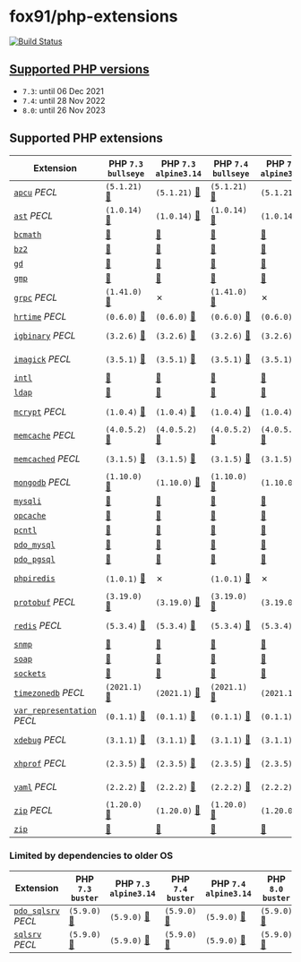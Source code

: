 # fox91/php-extensions

[![Build Status](https://github.com/fox91/docker-php-extensions/actions/workflows/ci.yaml/badge.svg)](https://github.com/fox91/docker-php-extensions/actions/workflows/ci.yaml)

## [Supported PHP versions](https://www.php.net/supported-versions.php)

- `7.3`: until 06 Dec 2021
- `7.4`: until 28 Nov 2022
- `8.0`: until 26 Nov 2023

## Supported PHP extensions

Extension | PHP `7.3` `bullseye` | PHP `7.3` `alpine3.14` | PHP `7.4` `bullseye` | PHP `7.4` `alpine3.14` | PHP `8.0` `bullseye` | PHP `8.0` `alpine3.14`
----------|--------------------|------------------------|--------------------|------------------------|--------------------|-----------------------
[`apcu`](https://pecl.php.net/package/apcu) _PECL_ | `(5.1.21)` [:whale:](https://github.com/fox91/docker-php-extensions/blob/master/7.3/bullseye/pecl_apcu/Dockerfile) | `(5.1.21)` [:whale:](https://github.com/fox91/docker-php-extensions/blob/master/7.3/alpine3.14/pecl_apcu/Dockerfile) | `(5.1.21)` [:whale:](https://github.com/fox91/docker-php-extensions/blob/master/7.4/bullseye/pecl_apcu/Dockerfile) | `(5.1.21)` [:whale:](https://github.com/fox91/docker-php-extensions/blob/master/7.4/alpine3.14/pecl_apcu/Dockerfile) | `(5.1.21)` [:whale:](https://github.com/fox91/docker-php-extensions/blob/master/8.0/bullseye/pecl_apcu/Dockerfile) | `(5.1.21)` [:whale:](https://github.com/fox91/docker-php-extensions/blob/master/8.0/alpine3.14/pecl_apcu/Dockerfile)
[`ast`](https://pecl.php.net/package/ast) _PECL_ | `(1.0.14)` [:whale:](https://github.com/fox91/docker-php-extensions/blob/master/7.3/bullseye/pecl_ast/Dockerfile) | `(1.0.14)` [:whale:](https://github.com/fox91/docker-php-extensions/blob/master/7.3/alpine3.14/pecl_ast/Dockerfile) | `(1.0.14)` [:whale:](https://github.com/fox91/docker-php-extensions/blob/master/7.4/bullseye/pecl_ast/Dockerfile) | `(1.0.14)` [:whale:](https://github.com/fox91/docker-php-extensions/blob/master/7.4/alpine3.14/pecl_ast/Dockerfile) | `(1.0.14)` [:whale:](https://github.com/fox91/docker-php-extensions/blob/master/8.0/bullseye/pecl_ast/Dockerfile) | `(1.0.14)` [:whale:](https://github.com/fox91/docker-php-extensions/blob/master/8.0/alpine3.14/pecl_ast/Dockerfile)
[`bcmath`](https://php.net/bcmath) | [:whale:](https://github.com/fox91/docker-php-extensions/blob/master/7.3/bullseye/bcmath/Dockerfile) | [:whale:](https://github.com/fox91/docker-php-extensions/blob/master/7.3/alpine3.14/bcmath/Dockerfile) | [:whale:](https://github.com/fox91/docker-php-extensions/blob/master/7.4/bullseye/bcmath/Dockerfile) | [:whale:](https://github.com/fox91/docker-php-extensions/blob/master/7.4/alpine3.14/bcmath/Dockerfile) | [:whale:](https://github.com/fox91/docker-php-extensions/blob/master/8.0/bullseye/bcmath/Dockerfile) | [:whale:](https://github.com/fox91/docker-php-extensions/blob/master/8.0/alpine3.14/bcmath/Dockerfile)
[`bz2`](https://php.net/bz2) | [:whale:](https://github.com/fox91/docker-php-extensions/blob/master/7.3/bullseye/bz2/Dockerfile) | [:whale:](https://github.com/fox91/docker-php-extensions/blob/master/7.3/alpine3.14/bz2/Dockerfile) | [:whale:](https://github.com/fox91/docker-php-extensions/blob/master/7.4/bullseye/bz2/Dockerfile) | [:whale:](https://github.com/fox91/docker-php-extensions/blob/master/7.4/alpine3.14/bz2/Dockerfile) | [:whale:](https://github.com/fox91/docker-php-extensions/blob/master/8.0/bullseye/bz2/Dockerfile) | [:whale:](https://github.com/fox91/docker-php-extensions/blob/master/8.0/alpine3.14/bz2/Dockerfile)
[`gd`](https://php.net/gd) | [:whale:](https://github.com/fox91/docker-php-extensions/blob/master/7.3/bullseye/gd/Dockerfile) | [:whale:](https://github.com/fox91/docker-php-extensions/blob/master/7.3/alpine3.14/gd/Dockerfile) | [:whale:](https://github.com/fox91/docker-php-extensions/blob/master/7.4/bullseye/gd/Dockerfile) | [:whale:](https://github.com/fox91/docker-php-extensions/blob/master/7.4/alpine3.14/gd/Dockerfile) | [:whale:](https://github.com/fox91/docker-php-extensions/blob/master/8.0/bullseye/gd/Dockerfile) | [:whale:](https://github.com/fox91/docker-php-extensions/blob/master/8.0/alpine3.14/gd/Dockerfile)
[`gmp`](https://php.net/gmp) | [:whale:](https://github.com/fox91/docker-php-extensions/blob/master/7.3/bullseye/gmp/Dockerfile) | [:whale:](https://github.com/fox91/docker-php-extensions/blob/master/7.3/alpine3.14/gmp/Dockerfile) | [:whale:](https://github.com/fox91/docker-php-extensions/blob/master/7.4/bullseye/gmp/Dockerfile) | [:whale:](https://github.com/fox91/docker-php-extensions/blob/master/7.4/alpine3.14/gmp/Dockerfile) | [:whale:](https://github.com/fox91/docker-php-extensions/blob/master/8.0/bullseye/gmp/Dockerfile) | [:whale:](https://github.com/fox91/docker-php-extensions/blob/master/8.0/alpine3.14/gmp/Dockerfile)
[`grpc`](https://pecl.php.net/package/grpc) _PECL_ | `(1.41.0)` [:whale:](https://github.com/fox91/docker-php-extensions/blob/master/7.3/bullseye/pecl_grpc/Dockerfile) | ✗ | `(1.41.0)` [:whale:](https://github.com/fox91/docker-php-extensions/blob/master/7.4/bullseye/pecl_grpc/Dockerfile) | ✗ | `(1.41.0)` [:whale:](https://github.com/fox91/docker-php-extensions/blob/master/8.0/bullseye/pecl_grpc/Dockerfile) | ✗
[`hrtime`](https://pecl.php.net/package/hrtime) _PECL_ | `(0.6.0)` [:whale:](https://github.com/fox91/docker-php-extensions/blob/master/7.3/bullseye/pecl_hrtime/Dockerfile) | `(0.6.0)` [:whale:](https://github.com/fox91/docker-php-extensions/blob/master/7.3/alpine3.14/pecl_hrtime/Dockerfile) | `(0.6.0)` [:whale:](https://github.com/fox91/docker-php-extensions/blob/master/7.4/bullseye/pecl_hrtime/Dockerfile) | `(0.6.0)` [:whale:](https://github.com/fox91/docker-php-extensions/blob/master/7.4/alpine3.14/pecl_hrtime/Dockerfile) | ✗ | ✗
[`igbinary`](https://pecl.php.net/package/igbinary) _PECL_ | `(3.2.6)` [:whale:](https://github.com/fox91/docker-php-extensions/blob/master/7.3/bullseye/pecl_igbinary/Dockerfile) | `(3.2.6)` [:whale:](https://github.com/fox91/docker-php-extensions/blob/master/7.3/alpine3.14/pecl_igbinary/Dockerfile) | `(3.2.6)` [:whale:](https://github.com/fox91/docker-php-extensions/blob/master/7.4/bullseye/pecl_igbinary/Dockerfile) | `(3.2.6)` [:whale:](https://github.com/fox91/docker-php-extensions/blob/master/7.4/alpine3.14/pecl_igbinary/Dockerfile) | `(3.2.6)` [:whale:](https://github.com/fox91/docker-php-extensions/blob/master/8.0/bullseye/pecl_igbinary/Dockerfile) | `(3.2.6)` [:whale:](https://github.com/fox91/docker-php-extensions/blob/master/8.0/alpine3.14/pecl_igbinary/Dockerfile)
[`imagick`](https://pecl.php.net/package/imagick) _PECL_ | `(3.5.1)` [:whale:](https://github.com/fox91/docker-php-extensions/blob/master/7.3/bullseye/pecl_imagick/Dockerfile) | `(3.5.1)` [:whale:](https://github.com/fox91/docker-php-extensions/blob/master/7.3/alpine3.14/pecl_imagick/Dockerfile) | `(3.5.1)` [:whale:](https://github.com/fox91/docker-php-extensions/blob/master/7.4/bullseye/pecl_imagick/Dockerfile) | `(3.5.1)` [:whale:](https://github.com/fox91/docker-php-extensions/blob/master/7.4/alpine3.14/pecl_imagick/Dockerfile) | `(3.5.1)` [:whale:](https://github.com/fox91/docker-php-extensions/blob/master/8.0/bullseye/pecl_imagick/Dockerfile) | `(3.5.1)` [:whale:](https://github.com/fox91/docker-php-extensions/blob/master/8.0/alpine3.14/pecl_imagick/Dockerfile)
[`intl`](https://php.net/intl) | [:whale:](https://github.com/fox91/docker-php-extensions/blob/master/7.3/bullseye/intl/Dockerfile) | [:whale:](https://github.com/fox91/docker-php-extensions/blob/master/7.3/alpine3.14/intl/Dockerfile) | [:whale:](https://github.com/fox91/docker-php-extensions/blob/master/7.4/bullseye/intl/Dockerfile) | [:whale:](https://github.com/fox91/docker-php-extensions/blob/master/7.4/alpine3.14/intl/Dockerfile) | [:whale:](https://github.com/fox91/docker-php-extensions/blob/master/8.0/bullseye/intl/Dockerfile) | [:whale:](https://github.com/fox91/docker-php-extensions/blob/master/8.0/alpine3.14/intl/Dockerfile)
[`ldap`](https://php.net/ldap) | [:whale:](https://github.com/fox91/docker-php-extensions/blob/master/7.3/bullseye/ldap/Dockerfile) | [:whale:](https://github.com/fox91/docker-php-extensions/blob/master/7.3/alpine3.14/ldap/Dockerfile) | [:whale:](https://github.com/fox91/docker-php-extensions/blob/master/7.4/bullseye/ldap/Dockerfile) | [:whale:](https://github.com/fox91/docker-php-extensions/blob/master/7.4/alpine3.14/ldap/Dockerfile) | [:whale:](https://github.com/fox91/docker-php-extensions/blob/master/8.0/bullseye/ldap/Dockerfile) | [:whale:](https://github.com/fox91/docker-php-extensions/blob/master/8.0/alpine3.14/ldap/Dockerfile)
[`mcrypt`](https://pecl.php.net/package/mcrypt) _PECL_ | `(1.0.4)` [:whale:](https://github.com/fox91/docker-php-extensions/blob/master/7.3/bullseye/pecl_mcrypt/Dockerfile) | `(1.0.4)` [:whale:](https://github.com/fox91/docker-php-extensions/blob/master/7.3/alpine3.14/pecl_mcrypt/Dockerfile) | `(1.0.4)` [:whale:](https://github.com/fox91/docker-php-extensions/blob/master/7.4/bullseye/pecl_mcrypt/Dockerfile) | `(1.0.4)` [:whale:](https://github.com/fox91/docker-php-extensions/blob/master/7.4/alpine3.14/pecl_mcrypt/Dockerfile) | `(1.0.4)` [:whale:](https://github.com/fox91/docker-php-extensions/blob/master/8.0/bullseye/pecl_mcrypt/Dockerfile) | `(1.0.4)` [:whale:](https://github.com/fox91/docker-php-extensions/blob/master/8.0/alpine3.14/pecl_mcrypt/Dockerfile)
[`memcache`](https://pecl.php.net/package/memcache) _PECL_ | `(4.0.5.2)` [:whale:](https://github.com/fox91/docker-php-extensions/blob/master/7.3/bullseye/pecl_memcache/Dockerfile) | `(4.0.5.2)` [:whale:](https://github.com/fox91/docker-php-extensions/blob/master/7.3/alpine3.14/pecl_memcache/Dockerfile) | `(4.0.5.2)` [:whale:](https://github.com/fox91/docker-php-extensions/blob/master/7.4/bullseye/pecl_memcache/Dockerfile) | `(4.0.5.2)` [:whale:](https://github.com/fox91/docker-php-extensions/blob/master/7.4/alpine3.14/pecl_memcache/Dockerfile) | `(8.0)` [:whale:](https://github.com/fox91/docker-php-extensions/blob/master/8.0/bullseye/pecl_memcache/Dockerfile) | `(8.0)` [:whale:](https://github.com/fox91/docker-php-extensions/blob/master/8.0/alpine3.14/pecl_memcache/Dockerfile)
[`memcached`](https://pecl.php.net/package/memcached) _PECL_ | `(3.1.5)` [:whale:](https://github.com/fox91/docker-php-extensions/blob/master/7.3/bullseye/pecl_memcached/Dockerfile) | `(3.1.5)` [:whale:](https://github.com/fox91/docker-php-extensions/blob/master/7.3/alpine3.14/pecl_memcached/Dockerfile) | `(3.1.5)` [:whale:](https://github.com/fox91/docker-php-extensions/blob/master/7.4/bullseye/pecl_memcached/Dockerfile) | `(3.1.5)` [:whale:](https://github.com/fox91/docker-php-extensions/blob/master/7.4/alpine3.14/pecl_memcached/Dockerfile) | `(3.1.5)` [:whale:](https://github.com/fox91/docker-php-extensions/blob/master/8.0/bullseye/pecl_memcached/Dockerfile) | `(3.1.5)` [:whale:](https://github.com/fox91/docker-php-extensions/blob/master/8.0/alpine3.14/pecl_memcached/Dockerfile)
[`mongodb`](https://pecl.php.net/package/mongodb) _PECL_ | `(1.10.0)` [:whale:](https://github.com/fox91/docker-php-extensions/blob/master/7.3/bullseye/pecl_mongodb/Dockerfile) | `(1.10.0)` [:whale:](https://github.com/fox91/docker-php-extensions/blob/master/7.3/alpine3.14/pecl_mongodb/Dockerfile) | `(1.10.0)` [:whale:](https://github.com/fox91/docker-php-extensions/blob/master/7.4/bullseye/pecl_mongodb/Dockerfile) | `(1.10.0)` [:whale:](https://github.com/fox91/docker-php-extensions/blob/master/7.4/alpine3.14/pecl_mongodb/Dockerfile) | `(1.10.0)` [:whale:](https://github.com/fox91/docker-php-extensions/blob/master/8.0/bullseye/pecl_mongodb/Dockerfile) | `(1.10.0)` [:whale:](https://github.com/fox91/docker-php-extensions/blob/master/8.0/alpine3.14/pecl_mongodb/Dockerfile)
[`mysqli`](https://php.net/mysqli) | [:whale:](https://github.com/fox91/docker-php-extensions/blob/master/7.3/bullseye/mysqli/Dockerfile) | [:whale:](https://github.com/fox91/docker-php-extensions/blob/master/7.3/alpine3.14/mysqli/Dockerfile) | [:whale:](https://github.com/fox91/docker-php-extensions/blob/master/7.4/bullseye/mysqli/Dockerfile) | [:whale:](https://github.com/fox91/docker-php-extensions/blob/master/7.4/alpine3.14/mysqli/Dockerfile) | [:whale:](https://github.com/fox91/docker-php-extensions/blob/master/8.0/bullseye/mysqli/Dockerfile) | [:whale:](https://github.com/fox91/docker-php-extensions/blob/master/8.0/alpine3.14/mysqli/Dockerfile)
[`opcache`](https://php.net/opcache) | [:whale:](https://github.com/fox91/docker-php-extensions/blob/master/7.3/bullseye/opcache/Dockerfile) | [:whale:](https://github.com/fox91/docker-php-extensions/blob/master/7.3/alpine3.14/opcache/Dockerfile) | [:whale:](https://github.com/fox91/docker-php-extensions/blob/master/7.4/bullseye/opcache/Dockerfile) | [:whale:](https://github.com/fox91/docker-php-extensions/blob/master/7.4/alpine3.14/opcache/Dockerfile) | [:whale:](https://github.com/fox91/docker-php-extensions/blob/master/8.0/bullseye/opcache/Dockerfile) | [:whale:](https://github.com/fox91/docker-php-extensions/blob/master/8.0/alpine3.14/opcache/Dockerfile)
[`pcntl`](https://php.net/pcntl) | [:whale:](https://github.com/fox91/docker-php-extensions/blob/master/7.3/bullseye/pcntl/Dockerfile) | [:whale:](https://github.com/fox91/docker-php-extensions/blob/master/7.3/alpine3.14/pcntl/Dockerfile) | [:whale:](https://github.com/fox91/docker-php-extensions/blob/master/7.4/bullseye/pcntl/Dockerfile) | [:whale:](https://github.com/fox91/docker-php-extensions/blob/master/7.4/alpine3.14/pcntl/Dockerfile) | [:whale:](https://github.com/fox91/docker-php-extensions/blob/master/8.0/bullseye/pcntl/Dockerfile) | [:whale:](https://github.com/fox91/docker-php-extensions/blob/master/8.0/alpine3.14/pcntl/Dockerfile)
[`pdo_mysql`](https://php.net/pdo_mysql) | [:whale:](https://github.com/fox91/docker-php-extensions/blob/master/7.3/bullseye/pdo_mysql/Dockerfile) | [:whale:](https://github.com/fox91/docker-php-extensions/blob/master/7.3/alpine3.14/pdo_mysql/Dockerfile) | [:whale:](https://github.com/fox91/docker-php-extensions/blob/master/7.4/bullseye/pdo_mysql/Dockerfile) | [:whale:](https://github.com/fox91/docker-php-extensions/blob/master/7.4/alpine3.14/pdo_mysql/Dockerfile) | [:whale:](https://github.com/fox91/docker-php-extensions/blob/master/8.0/bullseye/pdo_mysql/Dockerfile) | [:whale:](https://github.com/fox91/docker-php-extensions/blob/master/8.0/alpine3.14/pdo_mysql/Dockerfile)
[`pdo_pgsql`](https://php.net/pdo_pgsql) | [:whale:](https://github.com/fox91/docker-php-extensions/blob/master/7.3/bullseye/pdo_pgsql/Dockerfile) | [:whale:](https://github.com/fox91/docker-php-extensions/blob/master/7.3/alpine3.14/pdo_pgsql/Dockerfile) | [:whale:](https://github.com/fox91/docker-php-extensions/blob/master/7.4/bullseye/pdo_pgsql/Dockerfile) | [:whale:](https://github.com/fox91/docker-php-extensions/blob/master/7.4/alpine3.14/pdo_pgsql/Dockerfile) | [:whale:](https://github.com/fox91/docker-php-extensions/blob/master/8.0/bullseye/pdo_pgsql/Dockerfile) | [:whale:](https://github.com/fox91/docker-php-extensions/blob/master/8.0/alpine3.14/pdo_pgsql/Dockerfile)
[`phpiredis`](https://github.com/nrk/phpiredis) | `(1.0.1)` [:whale:](https://github.com/fox91/docker-php-extensions/blob/master/7.3/bullseye/phpiredis/Dockerfile) | ✗ | `(1.0.1)` [:whale:](https://github.com/fox91/docker-php-extensions/blob/master/7.4/bullseye/phpiredis/Dockerfile) | ✗ | `(1.0.1)` [:whale:](https://github.com/fox91/docker-php-extensions/blob/master/8.0/bullseye/phpiredis/Dockerfile) | ✗
[`protobuf`](https://pecl.php.net/package/protobuf) _PECL_ | `(3.19.0)` [:whale:](https://github.com/fox91/docker-php-extensions/blob/master/7.3/bullseye/pecl_protobuf/Dockerfile) | `(3.19.0)` [:whale:](https://github.com/fox91/docker-php-extensions/blob/master/7.3/alpine3.14/pecl_protobuf/Dockerfile) | `(3.19.0)` [:whale:](https://github.com/fox91/docker-php-extensions/blob/master/7.4/bullseye/pecl_protobuf/Dockerfile) | `(3.19.0)` [:whale:](https://github.com/fox91/docker-php-extensions/blob/master/7.4/alpine3.14/pecl_protobuf/Dockerfile) | `(3.19.0)` [:whale:](https://github.com/fox91/docker-php-extensions/blob/master/8.0/bullseye/pecl_protobuf/Dockerfile) | `(3.19.0)` [:whale:](https://github.com/fox91/docker-php-extensions/blob/master/8.0/alpine3.14/pecl_protobuf/Dockerfile)
[`redis`](https://pecl.php.net/package/redis) _PECL_ | `(5.3.4)` [:whale:](https://github.com/fox91/docker-php-extensions/blob/master/7.3/bullseye/pecl_redis/Dockerfile) | `(5.3.4)` [:whale:](https://github.com/fox91/docker-php-extensions/blob/master/7.3/alpine3.14/pecl_redis/Dockerfile) | `(5.3.4)` [:whale:](https://github.com/fox91/docker-php-extensions/blob/master/7.4/bullseye/pecl_redis/Dockerfile) | `(5.3.4)` [:whale:](https://github.com/fox91/docker-php-extensions/blob/master/7.4/alpine3.14/pecl_redis/Dockerfile) | `(5.3.4)` [:whale:](https://github.com/fox91/docker-php-extensions/blob/master/8.0/bullseye/pecl_redis/Dockerfile) | `(5.3.4)` [:whale:](https://github.com/fox91/docker-php-extensions/blob/master/8.0/alpine3.14/pecl_redis/Dockerfile)
[`snmp`](https://php.net/snmp) | [:whale:](https://github.com/fox91/docker-php-extensions/blob/master/7.3/bullseye/snmp/Dockerfile) | [:whale:](https://github.com/fox91/docker-php-extensions/blob/master/7.3/alpine3.14/snmp/Dockerfile) | [:whale:](https://github.com/fox91/docker-php-extensions/blob/master/7.4/bullseye/snmp/Dockerfile) | [:whale:](https://github.com/fox91/docker-php-extensions/blob/master/7.4/alpine3.14/snmp/Dockerfile) | [:whale:](https://github.com/fox91/docker-php-extensions/blob/master/8.0/bullseye/snmp/Dockerfile) | [:whale:](https://github.com/fox91/docker-php-extensions/blob/master/8.0/alpine3.14/snmp/Dockerfile)
[`soap`](https://php.net/soap) | [:whale:](https://github.com/fox91/docker-php-extensions/blob/master/7.3/bullseye/soap/Dockerfile) | [:whale:](https://github.com/fox91/docker-php-extensions/blob/master/7.3/alpine3.14/soap/Dockerfile) | [:whale:](https://github.com/fox91/docker-php-extensions/blob/master/7.4/bullseye/soap/Dockerfile) | [:whale:](https://github.com/fox91/docker-php-extensions/blob/master/7.4/alpine3.14/soap/Dockerfile) | [:whale:](https://github.com/fox91/docker-php-extensions/blob/master/8.0/bullseye/soap/Dockerfile) | [:whale:](https://github.com/fox91/docker-php-extensions/blob/master/8.0/alpine3.14/soap/Dockerfile)
[`sockets`](https://php.net/sockets) | [:whale:](https://github.com/fox91/docker-php-extensions/blob/master/7.3/bullseye/sockets/Dockerfile) | [:whale:](https://github.com/fox91/docker-php-extensions/blob/master/7.3/alpine3.14/sockets/Dockerfile) | [:whale:](https://github.com/fox91/docker-php-extensions/blob/master/7.4/bullseye/sockets/Dockerfile) | [:whale:](https://github.com/fox91/docker-php-extensions/blob/master/7.4/alpine3.14/sockets/Dockerfile) | [:whale:](https://github.com/fox91/docker-php-extensions/blob/master/8.0/bullseye/sockets/Dockerfile) | [:whale:](https://github.com/fox91/docker-php-extensions/blob/master/8.0/alpine3.14/sockets/Dockerfile)
[`timezonedb`](https://pecl.php.net/package/timezonedb) _PECL_ | `(2021.1)` [:whale:](https://github.com/fox91/docker-php-extensions/blob/master/7.3/bullseye/pecl_timezonedb/Dockerfile) | `(2021.1)` [:whale:](https://github.com/fox91/docker-php-extensions/blob/master/7.3/alpine3.14/pecl_timezonedb/Dockerfile) | `(2021.1)` [:whale:](https://github.com/fox91/docker-php-extensions/blob/master/7.4/bullseye/pecl_timezonedb/Dockerfile) | `(2021.1)` [:whale:](https://github.com/fox91/docker-php-extensions/blob/master/7.4/alpine3.14/pecl_timezonedb/Dockerfile) | `(2021.1)` [:whale:](https://github.com/fox91/docker-php-extensions/blob/master/8.0/bullseye/pecl_timezonedb/Dockerfile) | `(2021.1)` [:whale:](https://github.com/fox91/docker-php-extensions/blob/master/8.0/alpine3.14/pecl_timezonedb/Dockerfile)
[`var_representation`](https://pecl.php.net/package/var_representation) _PECL_ | `(0.1.1)` [:whale:](https://github.com/fox91/docker-php-extensions/blob/master/7.3/bullseye/pecl_var_representation/Dockerfile) | `(0.1.1)` [:whale:](https://github.com/fox91/docker-php-extensions/blob/master/7.3/alpine3.14/pecl_var_representation/Dockerfile) | `(0.1.1)` [:whale:](https://github.com/fox91/docker-php-extensions/blob/master/7.4/bullseye/pecl_var_representation/Dockerfile) | `(0.1.1)` [:whale:](https://github.com/fox91/docker-php-extensions/blob/master/7.4/alpine3.14/pecl_var_representation/Dockerfile) | `(0.1.1)` [:whale:](https://github.com/fox91/docker-php-extensions/blob/master/8.0/bullseye/pecl_var_representation/Dockerfile) | `(0.1.1)` [:whale:](https://github.com/fox91/docker-php-extensions/blob/master/8.0/alpine3.14/pecl_var_representation/Dockerfile)
[`xdebug`](https://pecl.php.net/package/xdebug) _PECL_ | `(3.1.1)` [:whale:](https://github.com/fox91/docker-php-extensions/blob/master/7.3/bullseye/pecl_xdebug/Dockerfile) | `(3.1.1)` [:whale:](https://github.com/fox91/docker-php-extensions/blob/master/7.3/alpine3.14/pecl_xdebug/Dockerfile) | `(3.1.1)` [:whale:](https://github.com/fox91/docker-php-extensions/blob/master/7.4/bullseye/pecl_xdebug/Dockerfile) | `(3.1.1)` [:whale:](https://github.com/fox91/docker-php-extensions/blob/master/7.4/alpine3.14/pecl_xdebug/Dockerfile) | `(3.1.1)` [:whale:](https://github.com/fox91/docker-php-extensions/blob/master/8.0/bullseye/pecl_xdebug/Dockerfile) | `(3.1.1)` [:whale:](https://github.com/fox91/docker-php-extensions/blob/master/8.0/alpine3.14/pecl_xdebug/Dockerfile)
[`xhprof`](https://pecl.php.net/package/xhprof) _PECL_ | `(2.3.5)` [:whale:](https://github.com/fox91/docker-php-extensions/blob/master/7.3/bullseye/pecl_xhprof/Dockerfile) | `(2.3.5)` [:whale:](https://github.com/fox91/docker-php-extensions/blob/master/7.3/alpine3.14/pecl_xhprof/Dockerfile) | `(2.3.5)` [:whale:](https://github.com/fox91/docker-php-extensions/blob/master/7.4/bullseye/pecl_xhprof/Dockerfile) | `(2.3.5)` [:whale:](https://github.com/fox91/docker-php-extensions/blob/master/7.4/alpine3.14/pecl_xhprof/Dockerfile) | `(2.3.5)` [:whale:](https://github.com/fox91/docker-php-extensions/blob/master/8.0/bullseye/pecl_xhprof/Dockerfile) | `(2.3.5)` [:whale:](https://github.com/fox91/docker-php-extensions/blob/master/8.0/alpine3.14/pecl_xhprof/Dockerfile)
[`yaml`](https://pecl.php.net/package/yaml) _PECL_ | `(2.2.2)` [:whale:](https://github.com/fox91/docker-php-extensions/blob/master/7.3/bullseye/pecl_yaml/Dockerfile) | `(2.2.2)` [:whale:](https://github.com/fox91/docker-php-extensions/blob/master/7.3/alpine3.14/pecl_yaml/Dockerfile) | `(2.2.2)` [:whale:](https://github.com/fox91/docker-php-extensions/blob/master/7.4/bullseye/pecl_yaml/Dockerfile) | `(2.2.2)` [:whale:](https://github.com/fox91/docker-php-extensions/blob/master/7.4/alpine3.14/pecl_yaml/Dockerfile) | `(2.2.2)` [:whale:](https://github.com/fox91/docker-php-extensions/blob/master/8.0/bullseye/pecl_yaml/Dockerfile) | `(2.2.2)` [:whale:](https://github.com/fox91/docker-php-extensions/blob/master/8.0/alpine3.14/pecl_yaml/Dockerfile)
[`zip`](https://pecl.php.net/package/zip) _PECL_ | `(1.20.0)` [:whale:](https://github.com/fox91/docker-php-extensions/blob/master/7.3/bullseye/pecl_zip/Dockerfile) | `(1.20.0)` [:whale:](https://github.com/fox91/docker-php-extensions/blob/master/7.3/alpine3.14/pecl_zip/Dockerfile) | `(1.20.0)` [:whale:](https://github.com/fox91/docker-php-extensions/blob/master/7.4/bullseye/pecl_zip/Dockerfile) | `(1.20.0)` [:whale:](https://github.com/fox91/docker-php-extensions/blob/master/7.4/alpine3.14/pecl_zip/Dockerfile) | `(1.20.0)` [:whale:](https://github.com/fox91/docker-php-extensions/blob/master/8.0/bullseye/pecl_zip/Dockerfile) | `(1.20.0)` [:whale:](https://github.com/fox91/docker-php-extensions/blob/master/8.0/alpine3.14/pecl_zip/Dockerfile)
[`zip`](https://php.net/zip) | [:whale:](https://github.com/fox91/docker-php-extensions/blob/master/7.3/bullseye/zip/Dockerfile) | [:whale:](https://github.com/fox91/docker-php-extensions/blob/master/7.3/alpine3.14/zip/Dockerfile) | [:whale:](https://github.com/fox91/docker-php-extensions/blob/master/7.4/bullseye/zip/Dockerfile) | [:whale:](https://github.com/fox91/docker-php-extensions/blob/master/7.4/alpine3.14/zip/Dockerfile) | [:whale:](https://github.com/fox91/docker-php-extensions/blob/master/8.0/bullseye/zip/Dockerfile) | [:whale:](https://github.com/fox91/docker-php-extensions/blob/master/8.0/alpine3.14/zip/Dockerfile)

### Limited by dependencies to older OS

Extension | PHP `7.3` `buster` | PHP `7.3` `alpine3.14` | PHP `7.4` `buster` | PHP `7.4` `alpine3.14` | PHP `8.0` `buster` | PHP `8.0` `alpine3.14`
----------|--------------------|------------------------|--------------------|------------------------|--------------------|-----------------------
[`pdo_sqlsrv`](https://pecl.php.net/package/pdo_sqlsrv) _PECL_ | `(5.9.0)` [:whale:](https://github.com/fox91/docker-php-extensions/blob/master/7.3/buster/pecl_pdo_sqlsrv/Dockerfile) | `(5.9.0)` [:whale:](https://github.com/fox91/docker-php-extensions/blob/master/7.3/alpine3.14/pecl_pdo_sqlsrv/Dockerfile) | `(5.9.0)` [:whale:](https://github.com/fox91/docker-php-extensions/blob/master/7.4/buster/pecl_pdo_sqlsrv/Dockerfile) | `(5.9.0)` [:whale:](https://github.com/fox91/docker-php-extensions/blob/master/7.4/alpine3.14/pecl_pdo_sqlsrv/Dockerfile) | `(5.9.0)` [:whale:](https://github.com/fox91/docker-php-extensions/blob/master/8.0/buster/pecl_pdo_sqlsrv/Dockerfile) | `(5.9.0)` [:whale:](https://github.com/fox91/docker-php-extensions/blob/master/8.0/alpine3.14/pecl_pdo_sqlsrv/Dockerfile)
[`sqlsrv`](https://pecl.php.net/package/sqlsrv) _PECL_ | `(5.9.0)` [:whale:](https://github.com/fox91/docker-php-extensions/blob/master/7.3/buster/pecl_sqlsrv/Dockerfile) | `(5.9.0)` [:whale:](https://github.com/fox91/docker-php-extensions/blob/master/7.3/alpine3.14/pecl_sqlsrv/Dockerfile) | `(5.9.0)` [:whale:](https://github.com/fox91/docker-php-extensions/blob/master/7.4/buster/pecl_sqlsrv/Dockerfile) | `(5.9.0)` [:whale:](https://github.com/fox91/docker-php-extensions/blob/master/7.4/alpine3.14/pecl_sqlsrv/Dockerfile) | `(5.9.0)` [:whale:](https://github.com/fox91/docker-php-extensions/blob/master/8.0/buster/pecl_sqlsrv/Dockerfile) | `(5.9.0)` [:whale:](https://github.com/fox91/docker-php-extensions/blob/master/8.0/alpine3.14/pecl_sqlsrv/Dockerfile)
